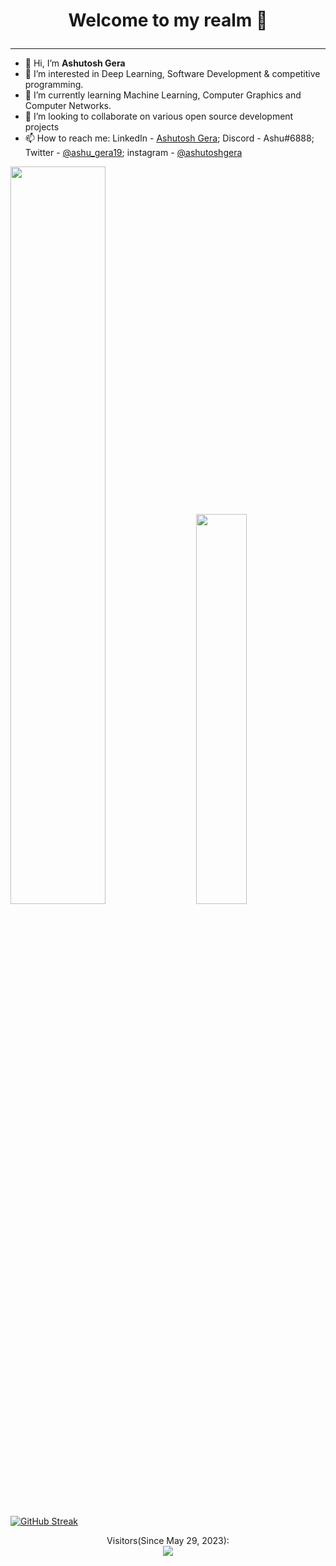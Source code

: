 # <p align = "center"> Welcome to my realm 💙 
---
- 👋 Hi, I’m <b>Ashutosh Gera</b>
- 👀 I’m interested in Deep Learning, Software Development & competitive programming.
- 🌱 I’m currently learning Machine Learning, Computer Graphics and Computer Networks.
- 💞️ I’m looking to collaborate on various open source development projects
- 📫 How to reach me: LinkedIn - [Ashutosh Gera](https://www.linkedin.com/in/ashutosh-gera/); Discord - Ashu#6888; Twitter - [@ashu_gera19](https://mobile.twitter.com/ashuGera19); instagram - [@ashutoshgera](https://www.instagram.com/ashutoshgera/)
</p>

<!---
[![GitHub Streak](https://github-readme-streak-stats.herokuapp.com/?user=Ashutosh-Gera&theme=transparent)](https://git.io/streak-stats)
![Ashutosh's GitHub stats](https://github-readme-stats.vercel.app/api?username=Ashutosh-Gera&show_icons=true&theme=transparent) 

[![Top Languages](https://github-readme-stats.vercel.app/api/top-langs/?username=Ashutosh-Gera&hide_progress=true)](https://github.com/Ashutosh-Gera/github-readme-stats)
tokyonight also a good theme-
-->

<div class='container'>
<img style="height: auto; width: 55%;" class="img" src="https://github-readme-stats.vercel.app/api?username=Ashutosh-Gera&show_icons=true&theme=transparent" />
&nbsp;
&nbsp;
<img style="height: auto; width: 40%;" class="img" src="https://github-readme-stats.vercel.app/api/top-langs/?username=Ashutosh-Gera&hide_progress=true&theme=transparent&langs_count=8&layout=compact" /></div>
</div>

[![GitHub Streak](https://github-readme-streak-stats.herokuapp.com/?user=Ashutosh-Gera&theme=transparent)](https://git.io/streak-stats)

<p align="center"> 
  Visitors(Since May 29, 2023):<br>
  <img src="https://profile-counter.glitch.me/Ashutosh-Gera/count.svg" />
</p>

<!---
Ashutosh-Gera/Ashutosh-Gera is a ✨ special ✨ repository because its `README.md` (this file) appears on your GitHub profile.
You can click the Preview link to take a look at your changes.
--->
